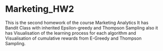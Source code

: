 # Marketing_HW2
This is the second homework of the course Marketing Analytics
It has Bandit Class with inherited Epsilon-greedy and Thompson Sampling
also it has Visualisation of the learning process for each algorithm
and Visualisation of cumulative rewards from E-Greedy and Thompson Sampling.
